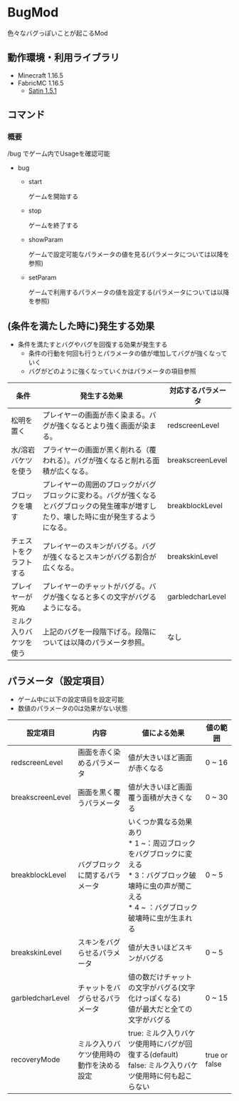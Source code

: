 # BugMod

色々なバグっぽいことが起こるMod

## 動作環境・利用ライブラリ
- Minecraft 1.16.5
- FabricMC 1.16.5
  - [Satin 1.5.1](https://github.com/Ladysnake/Satin/tree/1.5.1)
## コマンド
### 概要

/bug でゲーム内でUsageを確認可能

- bug
    
    - start
    
      ゲームを開始する
    
    - stop
    
        ゲームを終了する
    
    - showParam
    
        ゲームで設定可能なパラメータの値を見る(パラメータについては以降を参照)
    
    - setParam <ParameterName> <value>
    
        ゲームで利用するパラメータの値を設定する(パラメータについては以降を参照)

## (条件を満たした時に)発生する効果

* 条件を満たすとバグやバグを回復する効果が発生する
  * 条件の行動を何回も行うとパラメータの値が増加してバグが強くなっていく
  * バグがどのように強くなっていくかはパラメータの項目参照

| 条件                | 発生する効果                                                 | 対応するパラメータ |
| ------------------- | ------------------------------------------------------------ | ------------------ |
| 松明を置く          | プレイヤーの画面が赤く染まる。バグが強くなるとより強く画面が染まる。 | redscreenLevel     |
| 水/溶岩バケツを使う | プライヤーの画面が黒く削れる（覆われる）。バグが強くなると削れる面積が広くなる。 | breakscreenLevel   |
| ブロックを壊す      | プレイヤーの周囲のブロックがバグブロックに変わる。バグが強くなるとバグブロックの発生確率が増すしたり、壊した時に虫が発生するようになる。 | breakblockLevel    |
| チェストをクラフトする  | プレイヤーのスキンがバグる。バグが強くなるとスキンがバグる割合が広くなる。 | breakskinLevel     |
| プレイヤーが死ぬ    | プレイヤーのチャットがバグる。バグが強くなると多くの文字がバグるようになる。 | garbledcharLevel   |
| ミルク入りバケツを使う | 上記のバグを一段階下げる。段階については以降のパラメータ参照。 | なし |



## パラメータ（設定項目）

* ゲーム中に以下の設定項目を設定可能
* 数値のパラメータの0は効果がない状態

| 設定項目         | 内容                                     | 値による効果                                                 | 値の範囲      |
| ---------------- | ---------------------------------------- | ------------------------------------------------------------ | ------------- |
| redscreenLevel   | 画面を赤く染めるパラメータ               | 値が大きいほど画面が赤くなる                                 | 0 ~ 16        |
| breakscreenLevel | 画面を黒く覆うパラメータ                 | 値が大きいほど画面覆う面積が大きくなる                       | 0 ~ 30        |
| breakblockLevel  | バグブロックに関するパラメータ           | いくつか異なる効果あり<br />* 1 ~：周辺ブロックをバグブロックに変える<br />* 3：バグブロック破壊時に虫の声が聞こえる<br />* 4 ~ ：バグブロック破壊時に虫が生まれる | 0 ~ 5         |
| breakskinLevel   | スキンをバグらせるパラメータ             | 値が大きいほどスキンがバグる                                 | 0 ~ 5         |
| garbledcharLevel | チャットをバグらせるパラメータ           | 値の数だけチャットの文字がバグる(文字化けっぽくなる)<br />値が最大だと全ての文字がバグる | 0 ~ 15        |
| recoveryMode     | ミルク入りバケツ使用時の動作を決める設定 | true: ミルク入りバケツ使用時にバグが回復する(default)<br />false: ミルク入りバケツ使用時に何も起こらない | true or false |
